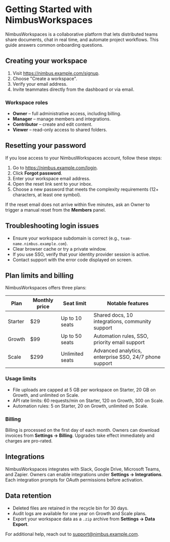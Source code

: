# Getting Started with NimbusWorkspaces

NimbusWorkspaces is a collaborative platform that lets distributed teams share documents, chat in real time, and automate project workflows. This guide answers common onboarding questions.

## Creating your workspace

1. Visit https://nimbus.example.com/signup.
2. Choose "Create a workspace".
3. Verify your email address.
4. Invite teammates directly from the dashboard or via email.

### Workspace roles

- **Owner** – full administrative access, including billing.
- **Manager** – manage members and integrations.
- **Contributor** – create and edit content.
- **Viewer** – read-only access to shared folders.

## Resetting your password

If you lose access to your NimbusWorkspaces account, follow these steps:

1. Go to https://nimbus.example.com/login.
2. Click **Forgot password**.
3. Enter your workspace email address.
4. Open the reset link sent to your inbox.
5. Choose a new password that meets the complexity requirements (12+ characters, at least one symbol).

If the reset email does not arrive within five minutes, ask an Owner to trigger a manual reset from the **Members** panel.

## Troubleshooting login issues

- Ensure your workspace subdomain is correct (e.g., `team-name.nimbus.example.com`).
- Clear browser cache or try a private window.
- If you use SSO, verify that your identity provider session is active.
- Contact support with the error code displayed on screen.

## Plan limits and billing

NimbusWorkspaces offers three plans:

| Plan | Monthly price | Seat limit | Notable features |
|------|---------------|------------|------------------|
| Starter | $29 | Up to 10 seats | Shared docs, 10 integrations, community support |
| Growth | $99 | Up to 50 seats | Automation rules, SSO, priority email support |
| Scale | $299 | Unlimited seats | Advanced analytics, enterprise SSO, 24/7 phone support |

### Usage limits

- File uploads are capped at 5 GB per workspace on Starter, 20 GB on Growth, and unlimited on Scale.
- API rate limits: 60 requests/min on Starter, 120 on Growth, 300 on Scale.
- Automation rules: 5 on Starter, 20 on Growth, unlimited on Scale.

### Billing

Billing is processed on the first day of each month. Owners can download invoices from **Settings → Billing**. Upgrades take effect immediately and charges are pro-rated.

## Integrations

NimbusWorkspaces integrates with Slack, Google Drive, Microsoft Teams, and Zapier. Owners can enable integrations under **Settings → Integrations**. Each integration prompts for OAuth permissions before activation.

## Data retention

- Deleted files are retained in the recycle bin for 30 days.
- Audit logs are available for one year on Growth and Scale plans.
- Export your workspace data as a `.zip` archive from **Settings → Data Export**.

For additional help, reach out to support@nimbus.example.com.
